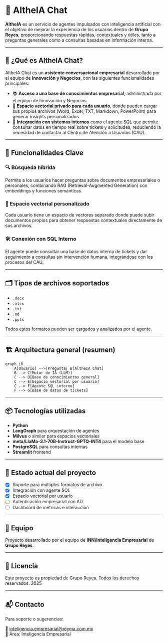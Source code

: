 
# 🤖 AltheIA Chat

**AltheIA** es un servicio de agentes impulsados con inteligencia artificial con el objetivo de mejorar la experiencia de los usuarios dentro de **Grupo Reyes**, proporcionando respuestas rápidas, contextuales y útiles, tanto a preguntas generales como a consultas basadas en información interna.

---

## 🧠 ¿Qué es AltheIA Chat?

AltheIA Chat es un **asistente conversacional empresarial** desarrollado por el equipo de **Innovación y Negocios**, con las siguientes funcionalidades principales:

- 📚 **Acceso a una base de conocimientos empresarial**, administrada por el equipo de Innovación y Negocios.
- 📁 **Espacio vectorial privado para cada usuario**, donde pueden cargar sus propios archivos (Word, Excel, TXT, Markdown, PowerPoint) para generar insights personalizados.
- 🧾 **Integración con sistemas internos** como el agente SQL que permite consultar datos en tiempo real sobre tickets y solicitudes, reduciendo la necesidad de contactar al Centro de Atención a Usuarios (CAU).

---

## 🚀 Funcionalidades Clave

### 🔍 Búsqueda híbrida
Permite a los usuarios hacer preguntas sobre documentos empresariales o personales, combinando RAG (Retrieval-Augmented Generation) con embeddings y funciones semánticas.

### 🧩 Espacio vectorial personalizado
Cada usuario tiene un espacio de vectores separado donde puede subir documentos propios para obtener respuestas contextuales directamente de sus archivos.

### 🛠️ Conexión con SQL Interno
El agente puede consultar una base de datos interna de tickets y dar seguimiento a consultas sin intervención humana, integrándose con los procesos del CAU.

---

## 🗂️ Tipos de archivos soportados

- `.docx`
- `.xlsx`
- `.txt`
- `.md`
- `.pptx`

Todos estos formatos pueden ser cargados y analizados por el agente.

---

## 🏗️ Arquitectura general (resumen)

```mermaid
graph LR
    A[Usuario] -->|Pregunta| B[AltheIA Chat]
    B --> C[Motor de IA (LLM)]
    C --> D[Base de conocimientos general]
    C --> E[Espacio vectorial por usuario]
    C --> F[Agente SQL interno]
    F --> G[Base de datos de tickets]
```

---

## 📦 Tecnologías utilizadas

- **Python**
- **LangGraph** para orquestación de agentes
- **Milvus** o similar para espacios vectoriales
- **meta/LlaMa-3.1-70B-Instruct-GPTQ-INT4** para el modelo base
- **PostgreSQL** para consultas internas
- **Streamlit** frontend

---

## 🧪 Estado actual del proyecto

- [x] Soporte para múltiples formatos de archivo
- [x] Integración con agente SQL
- [x] Espacio vectorial por usuario
- [ ] Autenticación empresarial con AD
- [ ] Dashboard de métricas e interacción

---

## 👥 Equipo

Proyecto desarrollado por el equipo de **iNN\Inteligencia Empresarial** de **Grupo Reyes**.

---

## 📄 Licencia

Este proyecto es propiedad de Grupo Reyes. Todos los derechos reservados. 2025

---

## 📬 Contacto

Para soporte o sugerencias:

📧 inteligencia.empresarial@reyma.com.mx  
📌 Área: Inteligencia Empresarial
